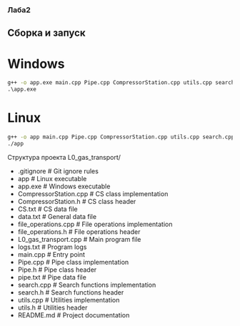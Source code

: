 ### Лаба2

## Сборка и запуск

# Windows
```cmd
g++ -o app.exe main.cpp Pipe.cpp CompressorStation.cpp utils.cpp search.cpp file_operations.cpp
.\app.exe
```

# Linux
```bash
g++ -o app main.cpp Pipe.cpp CompressorStation.cpp utils.cpp search.cpp file_operations.cpp
./app
```

Структура проекта
L0_gas_transport/
- .gitignore                 # Git ignore rules
- app                        # Linux executable
- app.exe                    # Windows executable
- CompressorStation.cpp      # CS class implementation
- CompressorStation.h        # CS class header
- CS.txt                     # CS data file
- data.txt                   # General data file
- file_operations.cpp        # File operations implementation
- file_operations.h          # File operations header
- L0_gas_transport.cpp       # Main program file
- logs.txt                   # Program logs
- main.cpp                   # Entry point
- Pipe.cpp                   # Pipe class implementation
- Pipe.h                     # Pipe class header
- pipe.txt                   # Pipe data file
- search.cpp                 # Search functions implementation
- search.h                   # Search functions header
- utils.cpp                  # Utilities implementation
- utils.h                    # Utilities header
- README.md                  # Project documentation